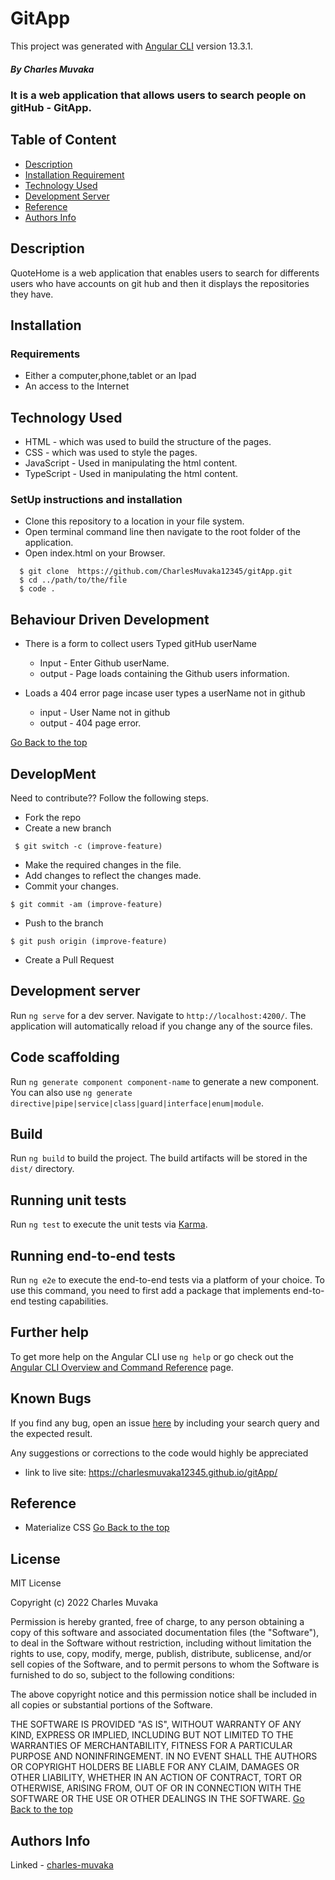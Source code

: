 # GitApp

This project was generated with [Angular CLI](https://github.com/angular/angular-cli) version 13.3.1.

 ##### By Charles Muvaka
 ### It is a web application that allows users to search people on gitHub - GitApp.
 ## Table of Content
 + [Description](#description)
 + [Installation Requirement](#Installation)
 + [Technology Used](#technology-used)
 + [Development Server](#Development-server)
 + [Reference](#reference)
 + [Authors Info](#author-Info)
 ## Description

 <p>QuoteHome is a web application that enables users to search for differents users who have accounts on git hub and then it displays the repositories they have.</p>
 
 ## Installation
 ### Requirements
 * Either a computer,phone,tablet or an Ipad
 * An access to the Internet
 ## Technology Used
 * HTML - which was used to build the structure of the pages.
 * CSS - which was used to style the pages.
 * JavaScript - Used in manipulating the html content.
 * TypeScript - Used in manipulating the html content.

 ### SetUp instructions and installation
 * Clone this repository to a location in your file system.
 * Open terminal command line then navigate to the root folder of the application. 
 * Open index.html on your Browser.
  ```
    $ git clone  https://github.com/CharlesMuvaka12345/gitApp.git
    $ cd ../path/to/the/file
    $ code .
   ```
   
 ## Behaviour Driven Development
  * There is a form to collect users Typed gitHub userName
     * Input - Enter Github userName.
     * output - Page loads containing the Github users information.

  * Loads a 404 error page incase user types a userName not in github
     * input - User Name not in github
     * output - 404 page error. 
     
     
 

   [Go Back to the top](#GitApp)
 ## DevelopMent
 <p> Need to contribute?? Follow the following steps.</p>

 * Fork the repo
 * Create a new branch 
 ```
  $ git switch -c (improve-feature)
  ```
 * Make the required changes in the file.
 * Add changes to reflect the changes made.
 * Commit your changes.
  ```
  $ git commit -am (improve-feature)
  ```
 * Push to the branch
  ```
  $ git push origin (improve-feature)
   ```
 * Create a Pull Request

 ## Development server

Run `ng serve` for a dev server. Navigate to `http://localhost:4200/`. The application will automatically reload if you change any of the source files.

## Code scaffolding

Run `ng generate component component-name` to generate a new component. You can also use `ng generate directive|pipe|service|class|guard|interface|enum|module`.

## Build

Run `ng build` to build the project. The build artifacts will be stored in the `dist/` directory.

## Running unit tests

Run `ng test` to execute the unit tests via [Karma](https://karma-runner.github.io).

## Running end-to-end tests

Run `ng e2e` to execute the end-to-end tests via a platform of your choice. To use this command, you need to first add a package that implements end-to-end testing capabilities.

## Further help

To get more help on the Angular CLI use `ng help` or go check out the [Angular CLI Overview and Command Reference](https://angular.io/cli) page.

 ## Known Bugs
 <p>If you find any bug, open an issue <a href="https://github.com/CharlesMuvaka12345/gitApp/issues">here</a> by including your search query and the expected result.</p>
 <p>Any suggestions or corrections to the code would highly be appreciated</p>

  * link to live site: https://charlesmuvaka12345.github.io/gitApp/

 ## Reference
 * Materialize CSS
 [Go Back to the top](#gitApp)

  ## License 
 MIT License

Copyright (c) 2022 Charles Muvaka

Permission is hereby granted, free of charge, to any person obtaining a copy
of this software and associated documentation files (the "Software"), to deal
in the Software without restriction, including without limitation the rights
to use, copy, modify, merge, publish, distribute, sublicense, and/or sell
copies of the Software, and to permit persons to whom the Software is
furnished to do so, subject to the following conditions:

The above copyright notice and this permission notice shall be included in all
copies or substantial portions of the Software.

THE SOFTWARE IS PROVIDED "AS IS", WITHOUT WARRANTY OF ANY KIND, EXPRESS OR
IMPLIED, INCLUDING BUT NOT LIMITED TO THE WARRANTIES OF MERCHANTABILITY,
FITNESS FOR A PARTICULAR PURPOSE AND NONINFRINGEMENT. IN NO EVENT SHALL THE
AUTHORS OR COPYRIGHT HOLDERS BE LIABLE FOR ANY CLAIM, DAMAGES OR OTHER
LIABILITY, WHETHER IN AN ACTION OF CONTRACT, TORT OR OTHERWISE, ARISING FROM,
OUT OF OR IN CONNECTION WITH THE SOFTWARE OR THE USE OR OTHER DEALINGS IN THE
SOFTWARE.
[Go Back to the top](#gitApp)
 ## Authors Info
 Linked - [charles-muvaka](https://ke.linkedin.com/in/charles-muvaka-bb958910a)















